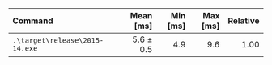 | Command | Mean [ms] | Min [ms] | Max [ms] | Relative |
|:---|---:|---:|---:|---:|
| `.\target\release\2015-14.exe` | 5.6 ± 0.5 | 4.9 | 9.6 | 1.00 |
